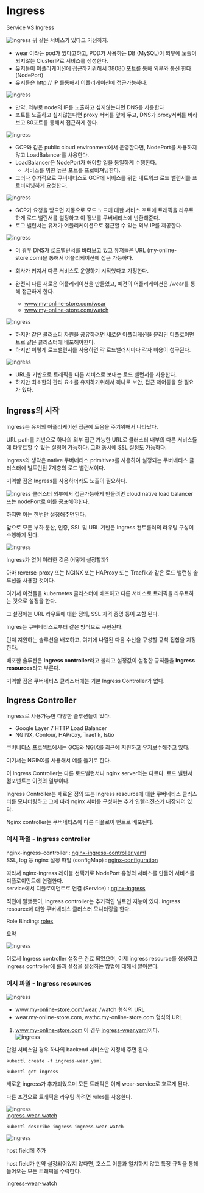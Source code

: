 # Ingress
Service VS Ingress

![ingress](../contents/ingress01.PNG)
위 같은 서비스가 있다고 가정하자.

* wear 이라는 pod가 있다고하고, POD가 사용하는 DB (MySQL)이 외부에 노출이 되지않는 ClusterIP로 서비스를 생성한다.
* 유저들이 어플리케이션에 접근하기위해서 38080 포트를 통해 외부와 통신 한다 (NodePort)
* 유저들은 http:// IP 를통해서 어플리케이션에 접근가능하다.


![ingress](../contents/ingress02.PNG) 
* 만약, 외부로 node의 IP를 노출하고 싶지않는다면 DNS를 사용한다
* 포트를 노출하고 싶지않는다면 proxy 서버를 앞에 두고, DNS가 proxy서버를 바라보고 80포트를 통해서 접근하게 한다.

![ingress](../contents/ingress03.PNG)
* GCP와 같은 public cloud environment에서 운영한다면, NodePort를 사용하지않고 LoadBalancer를 사용한다.
* LoadBalancer은 NodePort가 해야할 일을 동일하게 수행한다.
    * 서비스를 위한 높은 포트를 프로비져닝한다.
* 그러나 추가적으로 쿠버네티스도 GCP에 서비스를 위한 네트워크 로드 밸런서를 프로비저닝하게 요청한다.

![ingress](../contents/ingress04.PNG)
* GCP가 요청을 받으면 자동으로 모드 노드에 대한 서비스 포트에 트래픽을 라우트하게 로드 밸런서를 설정하고 이 정보를 쿠버네티스에 반환해준다.
* 로그 밸런서는 유저가 어플리케이션으로 접근할 수 있는 외부 IP를 제공한다.

![ingress](../contents/ingress05.PNG)
* 이 경우 DNS가 로드밸런서를 바라보고 있고 유저들은 URL (my-online-store.com)을 통해서 어플리케이션에 접근 가능하다.

* 회사가 커져서 다른 서비스도 운영하기 시작했다고 가정한다.
* 완전히 다른 새로운 어플리케이션을 만들었고, 예전의 어플리케이션은 /wear를 통해 접근하게 한다.
    * www.my-online-store.com/wear
    * www.my-online-store.com/watch

![ingress](../contents/ingress06.PNG)
* 하지만 같은 클러스터 자원을 공유하려면 새로운 어플리케션을 분리된 디플로이먼트로 같은 클러스터에 배포해야한다.
* 하지만 이렇게 로드밸런서를 사용하면 각 로드밸러서마다 각자 비용이 청구된다.

![ingress](../contents/ingress07.PNG)
* URL을 기반으로 트래픽을 다른 서비스로 보내는 로드 밸런서를 사용한다.
* 하지만 최소한의 관리 요소를 유지하기위해서 하나로 보안, 접근 제어등을 할 필요가 있다.

## Ingress의 시작
Ingress는 유저의 어플리케이션 접근에 도움을 주기위해서 나타났다.

URL path를 기반으로 하나의 외부 접근 가능한 URL로 클러스터 내부의 다른 서비스들에 라우트할 수 있는 설정이 가능하다. 그와 동시에 SSL 설정도 가능하다.

Ingress의 생각은 native 쿠버네티스 primitives를 사용하여 설정되는 쿠버네티스 클러스터에 빌트인된 7계층의 로드 밸런서이다.

기억할 점은 Ingress를 사용하더라도 노출이 필요하다.

![ingress](../contents/ingress08.PNG)
클러스터 외부에서 접근가능하게 만들려면 cloud native load balancer 또는 nodePort로 이를 공표해야한다.

하지만 이는 한번만 설정해주면된다.

앞으로 모든 부하 분산, 인증, SSL 및 URL 기반은 Ingress 컨트롤러의 라우팅 구성이 수행하게 된다.

![ingress](../contents/ingress09.PNG)

Ingress가 없이 이러한 것은 어떻게 설정할까?

아마 reverse-proxy 또는 NGINX 또는 HAProxy 또는 Traefik과 같은 로드 밸런싱 솔루션을 사용할 것이다.

여기서 이것들을 kubernetes 클러스터에 배포하고 다른 서비스로 트래픽을 라우트하는 것으로 설정을 한다.

그 설정에는 URL 라우트에 대한 정의, SSL 자격 증명 등이 포함 된다.

Ingres는 쿠버네티스로부터 같은 방식으로 구현된다.

먼저 지원하는 솔루션을 배포하고, 여기에 나열된 다음 수신을 구성할 규칙 집합을 지정한다.

배포한 솔루션은 **Ingress controller**라고 불리고 설정값이 설정한 규칙들을 **Ingress resources**라고 부른다. 


기억할 점은 쿠버네티스 클러스터에는 기본 Ingress Controller가 없다.

## Ingress Controller
ingress로 사용가능한 다양한 솔루션들이 있다. 
* Google Layer 7 HTTP Load Balancer
* NGINX, Contour, HAProxy, Traefik, Istio

쿠버네티스 프로젝트에서는 GCE와 NGIX를 최근에 지원하고 유지보수해주고 있다.

여기서는 NGINX를 사용해서 예를 들기로 한다.

이 Ingress Controller는 다른 로드밸런서나 nginx server와는 다르다. 로드 밸런서 컴포넌트는 이것의 일부이다.

Ingress Controller는 새로운 정의 또는 Ingress resource에 대한 쿠버네티스 클러스터를 모니터링하고 그에 따라 nginx 서버를 구성하는 추가 인텔리전스가 내장되어 있다.

Nginx controller는 쿠버네티스에 다른 디플로이 먼트로 배포된다.

### 예시 파일 - Ingress controller
nginx-ingress-controller : [nginx-ingress-controller.yaml](../demo/ingress/nginx-ingress-controller.yaml)  
SSL, log 등 nginx 설정 파일 (configMap) : [nginx-configuration](../demo/ingress/nginx-configuration.yaml)  

따라서 nginx-ingress 레이블 선택기로 NodePort 유형의 서비스를 만들어 서비스를 디플로이먼트에 연결한다.  
service에서 디플로이먼트로 연결 (Service) : [nginx-ingress](../demo/ingress/nginx-ingress.yaml)

직전에 말했듯이, ingress controller는 추가적인 빌트인 지능이 있다. ingress resource에 대한 쿠버네티스 클러스터 모니터링을 한다.

Role Binding: [roles](../demo/ingress/ingress-roles.yaml)

요약 

![ingress](../contents/ingress10.PNG) 

이로서 Ingress controller 설정은 완료 되었으며, 이제 ingress resource를 생성하고 ingress controller에 룰과 설정을 설정하는 방법에 대해서 알아본다.

### 예시 파일 - Ingress resources
![ingress](../contents/ingress11.PNG)

* www.my-online-store.com/wear, /watch 형식의 URL
* wear.my-online-store.com, wathc.my-online-store.com 형식의 URL

1. www.my-online-store.com
이 경우 [ingress-wear.yaml](../demo/ingress/ingress-wear.yaml)이다.  
![ingress](../contents/ingress12.PNG)

단일 서비스일 경우 하나의 backend 서비스만 지정해 주면 된다.
```
kubectl create -f ingress-wear.yaml

kubectl get ingress
```

새로운 ingress가 추가되었으며 모든 트래픽은 이제 wear-service로 흐르게 된다.

다른 조건으로 트래픽을 라우팅 하려면 rules를 사용한다.

![ingress](../contents/ingress13.PNG)  
[ingress-wear-watch](../demo/ingress/ingress-wear-watch.yaml)

```
kubectl describe ingress ingress-wear-watch
``` 
![ingress](../contents/ingress14.PNG)

host field에 추가

host field가 만약 설정되어있지 않다면, 호스트 이름과 일치하지 않고 특정 규칙을 통해 들어오는 모든 트래픽을 수락한다.
  
[ingress-wear-watch](../demo/ingress/ingress-wear-wath_subdomain.yaml)
